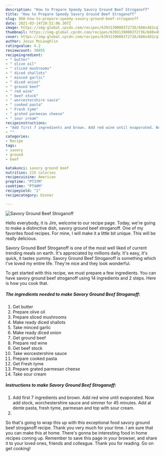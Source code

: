 ```yaml
---
description: "How to Prepare Speedy Savory Ground Beef Stroganoff"
title: "How to Prepare Speedy Savory Ground Beef Stroganoff"
slug: 860-how-to-prepare-speedy-savory-ground-beef-stroganoff
date: 2021-03-14T20:52:06.307Z
image: https://img-global.cpcdn.com/recipes/6393139008372736/680x482cq70/savory-ground-beef-stroganoff-recipe-main-photo.jpg
thumbnail: https://img-global.cpcdn.com/recipes/6393139008372736/680x482cq70/savory-ground-beef-stroganoff-recipe-main-photo.jpg
cover: https://img-global.cpcdn.com/recipes/6393139008372736/680x482cq70/savory-ground-beef-stroganoff-recipe-main-photo.jpg
author: Jesus McLaughlin
ratingvalue: 4.2
reviewcount: 30855
recipeingredient:
- " butter"
- " olive oil"
- " sliced mushrooms"
- " diced shallots"
- " minced garlic"
- " diced onion"
- " ground beef"
- " red wine"
- " beef stock"
- " worcestershire sauce"
- " cooked pasta"
- " Fresh tyme"
- " grated parmesan cheese"
- " sour cream"
recipeinstructions:
- "Add first 7 ingredients and brown. Add red wine until evaporated. Now add stock, worchestershire sauce and simmer for 45  minutes. Add al dente pasta, fresh tyme, parmesan and top with sour cream."
- ""
categories:
- Recipe
tags:
- savory
- ground
- beef

katakunci: savory ground beef 
nutrition: 215 calories
recipecuisine: American
preptime: "PT37M"
cooktime: "PT40M"
recipeyield: "1"
recipecategory: Dinner

---
```



![Savory Ground Beef Stroganoff](https://img-global.cpcdn.com/recipes/6393139008372736/680x482cq70/savory-ground-beef-stroganoff-recipe-main-photo.jpg)

Hello everybody, it is Jim, welcome to our recipe page. Today, we're going to make a distinctive dish, savory ground beef stroganoff. One of my favorites food recipes. For mine, I will make it a little bit unique. This will be really delicious.

Savory Ground Beef Stroganoff is one of the most well liked of current trending meals on earth. It's appreciated by millions daily. It's easy, it's quick, it tastes yummy. Savory Ground Beef Stroganoff is something which I've loved my entire life. They're nice and they look wonderful.




To get started with this recipe, we must prepare a few ingredients. You can have savory ground beef stroganoff using 14 ingredients and 2 steps. Here is how you cook that.

<!--inarticleads1-->

##### The ingredients needed to make Savory Ground Beef Stroganoff:

1. Get  butter
1. Prepare  olive oil
1. Prepare  sliced mushrooms
1. Make ready  diced shallots
1. Take  minced garlic
1. Make ready  diced onion
1. Get  ground beef
1. Prepare  red wine
1. Get  beef stock
1. Take  worcestershire sauce
1. Prepare  cooked pasta
1. Get  Fresh tyme
1. Prepare  grated parmesan cheese
1. Take  sour cream




<!--inarticleads2-->

##### Instructions to make Savory Ground Beef Stroganoff:

1. Add first 7 ingredients and brown. Add red wine until evaporated. Now add stock, worchestershire sauce and simmer for 45  minutes. Add al dente pasta, fresh tyme, parmesan and top with sour cream.
1. 




So that's going to wrap this up with this exceptional food savory ground beef stroganoff recipe. Thank you very much for your time. I am sure that you can make this at home. There's gonna be interesting food in home recipes coming up. Remember to save this page in your browser, and share it to your loved ones, friends and colleague. Thank you for reading. Go on get cooking!
